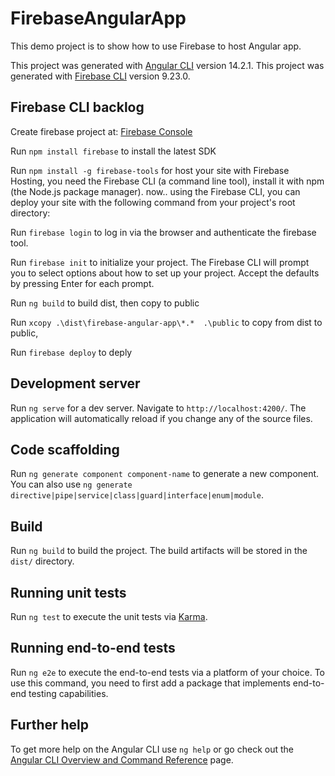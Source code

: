 # FirebaseAngularApp

This demo project is to show how to use Firebase to host Angular app.

This project was generated with [Angular CLI](https://github.com/angular/angular-cli) version 14.2.1.
This project was generated with [Firebase CLI]( https://firebase.google.com/docs/cli) version 9.23.0.

## Firebase CLI backlog

Create firebase project at: [Firebase Console](https://console.firebase.google.com/)

Run `npm install firebase` to install the latest SDK

Run `npm install -g firebase-tools` for host your site with Firebase Hosting, you need the Firebase CLI (a command line tool), install it with npm (the Node.js package manager). now.. using the Firebase CLI, you can deploy your site with the following command from your project's root directory:

Run `firebase login` to log in via the browser and authenticate the firebase tool.

Run `firebase init` to initialize your project. The Firebase CLI will prompt you to select options about how to set up your project. Accept the defaults by pressing Enter for each prompt.

Run `ng build` to build dist, then copy to public

Run `xcopy .\dist\firebase-angular-app\*.*  .\public` to copy from dist to public,

Run `firebase deploy` to deply

## Development server

Run `ng serve` for a dev server. Navigate to `http://localhost:4200/`. The application will automatically reload if you change any of the source files.

## Code scaffolding

Run `ng generate component component-name` to generate a new component. You can also use `ng generate directive|pipe|service|class|guard|interface|enum|module`.

## Build

Run `ng build` to build the project. The build artifacts will be stored in the `dist/` directory.

## Running unit tests

Run `ng test` to execute the unit tests via [Karma](https://karma-runner.github.io).

## Running end-to-end tests

Run `ng e2e` to execute the end-to-end tests via a platform of your choice. To use this command, you need to first add a package that implements end-to-end testing capabilities.

## Further help

To get more help on the Angular CLI use `ng help` or go check out the [Angular CLI Overview and Command Reference](https://angular.io/cli) page.
